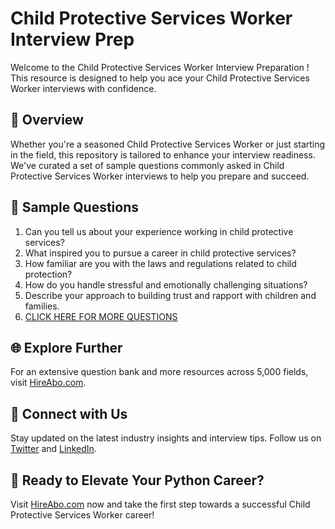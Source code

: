 # Child Protective Services Worker Interview Prep

Welcome to the Child Protective Services Worker Interview Preparation ! This resource is designed to help you ace your Child Protective Services Worker interviews with confidence.

## 🚀 Overview

Whether you're a seasoned Child Protective Services Worker or just starting in the field, this repository is tailored to enhance your interview readiness. We've curated a set of sample questions commonly asked in Child Protective Services Worker interviews to help you prepare and succeed.

## 📝 Sample Questions

1. Can you tell us about your experience working in child protective services?
2. What inspired you to pursue a career in child protective services?
3. How familiar are you with the laws and regulations related to child protection?
4. How do you handle stressful and emotionally challenging situations?
5. Describe your approach to building trust and rapport with children and families.
6. [CLICK HERE FOR MORE QUESTIONS](https://hireabo.com/job/13_4_8/Child%20Protective%20Services%20Worker)

## 🌐 Explore Further

For an extensive question bank and more resources across 5,000 fields, visit [HireAbo.com](https://www.hireabo.com).

## 📱 Connect with Us

Stay updated on the latest industry insights and interview tips. Follow us on [Twitter](https://twitter.com/hireabo) and [LinkedIn](https://www.linkedin.com/in/hire-abo-3609972a8/).

## 🚀 Ready to Elevate Your Python Career?

Visit [HireAbo.com](https://www.hireabo.com) now and take the first step towards a successful Child Protective Services Worker career!